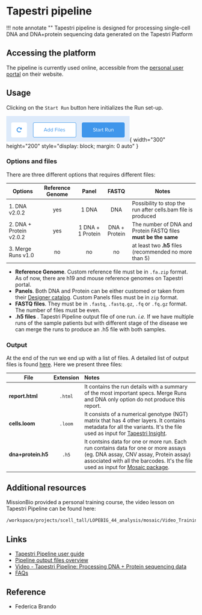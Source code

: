 # Tapestri pipeline

!!! note annotate ""
    Tapestri pipeline is designed for processing single-cell DNA and DNA+protein
    sequencing data generated on the Tapestri Platform

## Accessing the platform

The pipeline is currently used online, accessible from the [personal user portal](https://portal.missionbio.com/) on
their website.

## Usage

Clicking on the `Start Run` button here initializes the Run set-up.

![buttons to upload or start run](../../../assets/images/MissionBio-Start_Run.png#center){ width="300" height="200" style="display: block; margin: 0 auto" }<!-- markdownlint-disable MD013 -->

### Options and files

There are three different options that requires different files:

|Options   | Reference Genome | Panel | FASTQ | Notes |
|---------|:-----------------:|:--------:|:-------:|--------|
|1. DNA v2.0.2|yes|1 DNA| DNA | Possibility to stop the run after cells.bam file is produced |
|2. DNA + Protein v2.0.2|yes|1 DNA + 1 Protein| DNA + Protein| The number of DNA and Protein FASTQ files **must be the same**|
|3. Merge Runs v1.0 |no|no|no| at least two **.h5** files (recommended no more than 5)|

- **Reference Genome**. Custom reference file must be in `.fa.zip` format. As of now, there are h19 and mouse reference genomes on Tapestri portal.
- **Panels**. Both DNA and Protein can be either customed or taken from their [Designer catalog](https://designer.missionbio.com/catalog-panels). Custom Panels files must be in `zip` format.
- **FASTQ files**. They must be in `.fastq`, `.fastq.gz`, `.fq` or `.fq.gz` format. The number of files must be even.
- **.h5 files** . Tapestri Pipeline output file of one run. *i.e.* If we have multiple runs of the sample patients but with different stage of the disease we can merge the runs to produce an .h5 file with both samples.

### Output

At the end of the run we end up with a list of files. A detailed list of output files is found [here](Tapestri_pipeline.md#links). Here we present three files:

|File   | Extension | Notes |
|---------|:-----------------:|:--------|
|**report.html**|`.html`| It contains the run details with a summary of the most important specs. Merge Runs and DNA only option do not produce this report.|
|**cells.loom** |`.loom`| It consists of a numerical genotype (NGT) matrix that has 4 other layers. It contains metadata for all the variants. It's the file used as input for [Tapestri Insight](Tapestri_insight.md).|
|**dna+protein.h5** |`.h5`| It contsins data for one or more run. Each run contains data for one or more assays (eg. DNA assay, CNV assay, Protein assay) associated with all the barcodes. It's the file used as input for [Mosaic package](Mosaic.md).|

## Additional resources

MissionBio provided a personal training course, the video lesson on Tapestri Pipeline can be found here:

```sh
/workspace/projects/scell_tall/LOPEBIG_44_analysis/mosaic/Video_Trainings/MissionBio-1-TapestriPipeline.mp4
```

## Links

- [Tapestri Pipeline user guide](https://support.missionbio.com/hc/en-us/articles/360055980994-Tapestri-Pipeline-User-Guide) <!-- markdownlint-disable MD013 -->
- [Pipeline output files overview](https://support.missionbio.com/hc/en-us/articles/360045939853-Pipeline-output-files-overview) <!-- markdownlint-disable MD013 -->
- [Video - Tapestri Pipeline: Processing DNA + Protein sequencing data](https://support.missionbio.com/hc/en-us/articles/1500008569581-Tapestri-Pipeline-Processing-DNA-Protein-sequencing-data)<!-- markdownlint-disable MD013 -->
- [FAQs](https://support.missionbio.com/hc/en-us/sections/360006996673-FAQs)

## Reference

- Federica Brando
